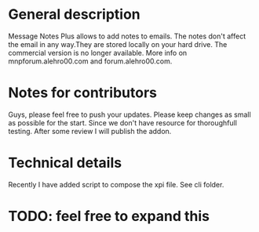 # General description
Message Notes Plus allows to add notes to emails. The notes don't affect the email in any way.They are stored locally on your hard drive.
The commercial version is no longer available. More info on mnpforum.alehro00.com and forum.alehro00.com.

# Notes for contributors

Guys, please feel free to push your updates. Please keep changes as small as possible for the start. Since we don't have resource for thoroughfull testing. After some review I will publish the addon.

# Technical details

Recently I have added script to compose the xpi file. See cli folder.

# TODO: feel free to expand this
